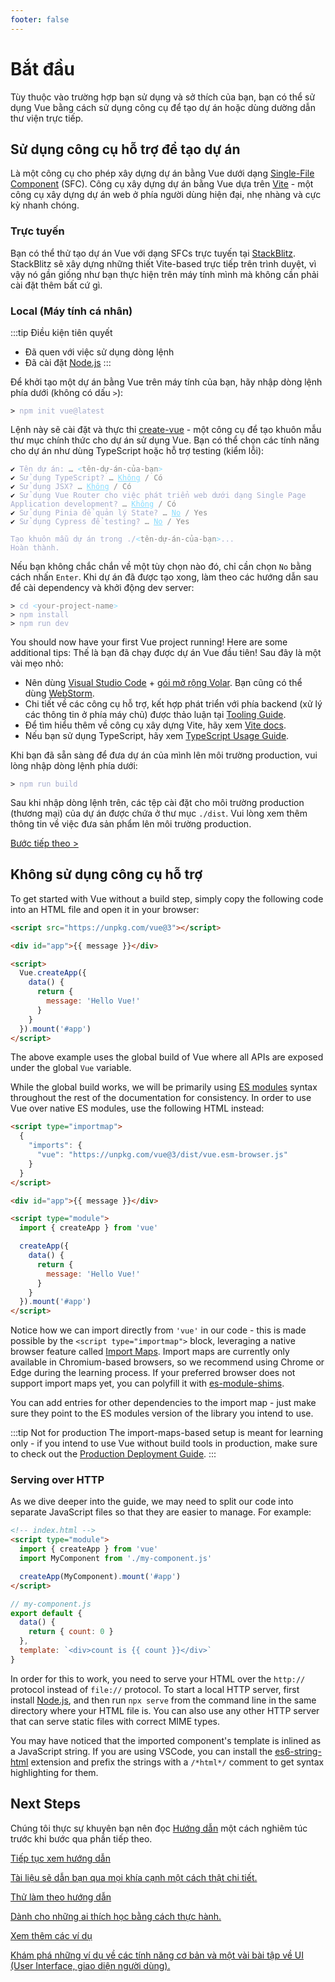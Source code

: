 ```yaml
---
footer: false
---
```


<!-- # Quick Start -->

# Bắt đầu

Tùy thuộc vào trường hợp bạn sử dụng và sở thích của bạn, bạn có thể sử dụng Vue bằng cách sử dụng công cụ để tạo dự án hoặc dùng dường dẫn thư viện trực tiếp.

## Sử dụng công cụ hỗ trợ để tạo dự án

Là một công cụ cho phép xây dựng dự án bằng Vue dưới dạng [Single-File Component](/guide/scaling-up/sfc) (SFC). Công cụ xây dựng dự án bằng Vue dựa trên [Vite](https://vitejs.dev) - một công cụ xây dựng dự án web ở phía người dùng hiện đại, nhẹ nhàng và cực kỳ nhanh chóng.

### Trực tuyến

Bạn có thể thử tạo dự án Vue với dạng SFCs trực tuyến tại [StackBlitz](https://vite.new/vue). StackBlitz sẽ xây dựng những thiết Vite-based trực tiếp trên trình duyệt, vì vậy nó gần giống như bạn thực hiện trên máy tính mình mà không cần phải cài đặt thêm bất cứ gì.
### Local (Máy tính cá nhân)

:::tip Điều kiện tiên quyết

- Đã quen với việc sử dụng dòng lệnh
- Đã cài đặt [Node.js](https://nodejs.org/)
  :::

Để khởi tạo một dự án bằng Vue trên máy tính của bạn, hãy nhập dòng lệnh phía dưới (không có dấu `>`):


<div class="language-sh"><pre><code><span class="line"><span style="color:var(--vt-c-green);">&gt;</span> <span style="color:#A6ACCD;">npm init vue@latest</span></span></code></pre></div>

Lệnh này sẽ cài đặt và thực thi [create-vue](https://github.com/vuejs/create-vue) - một công cụ để tạo khuôn mẫu thư mục chính thức cho dự án sử dụng Vue. Bạn có thể chọn các tính năng cho dự án như dùng TypeScript hoặc hỗ trợ testing (kiểm lỗi):

<div class="language-sh"><pre><code><span style="color:var(--vt-c-green);">✔</span> <span style="color:#A6ACCD;">Tên dự án: <span style="color:#888;">… <span style="color:#89DDFF;">&lt;</span><span style="color:#888;">tên-dự-án-của-bạn</span><span style="color:#89DDFF;">&gt;</span></span></span>
<span style="color:var(--vt-c-green);">✔</span> <span style="color:#A6ACCD;">Sử dụng TypeScript? <span style="color:#888;">… <span style="color:#89DDFF;text-decoration:underline">Không</span> / Có</span></span>
<span style="color:var(--vt-c-green);">✔</span> <span style="color:#A6ACCD;">Sử dụng JSX? <span style="color:#888;">… <span style="color:#89DDFF;text-decoration:underline">Không</span> / Có</span></span>
<span style="color:var(--vt-c-green);">✔</span> <span style="color:#A6ACCD;">Sử dụng Vue Router cho việc phát triển web dưới dạng Single Page Application development? <span style="color:#888;">… <span style="color:#89DDFF;text-decoration:underline">Không</span> / Có</span></span>
<span style="color:var(--vt-c-green);">✔</span> <span style="color:#A6ACCD;">Sử dụng Pinia để quản lý State? <span style="color:#888;">… <span style="color:#89DDFF;text-decoration:underline">No</span> / Yes</span></span>
<span style="color:var(--vt-c-green);">✔</span> <span style="color:#A6ACCD;">Sử dụng Cypress để testing? <span style="color:#888;">… <span style="color:#89DDFF;text-decoration:underline">No</span> / Yes</span></span>
<span></span>
<span style="color:#A6ACCD;">Tạo khuôn mẫu dự án trong ./<span style="color:#89DDFF;">&lt;</span><span style="color:#888;">tên-dự-án-của-bạn</span><span style="color:#89DDFF;">&gt;</span>...</span>
<span style="color:#A6ACCD;">Hoàn thành.</span></code></pre></div>

Nếu bạn không chắc chắn về một tùy chọn nào đó, chỉ cần chọn `No` bằng cách nhấn `Enter`. Khi dự án đã được tạo xong, làm theo các hướng dẫn sau để cài dependency và khởi động dev server:

<div class="language-sh"><pre><code><span class="line"><span style="color:var(--vt-c-green);">&gt; </span><span style="color:#A6ACCD;">cd</span><span style="color:#A6ACCD;"> </span><span style="color:#89DDFF;">&lt;</span><span style="color:#888;">your-project-name</span><span style="color:#89DDFF;">&gt;</span></span>
<span class="line"><span style="color:var(--vt-c-green);">&gt; </span><span style="color:#A6ACCD;">npm install</span></span>
<span class="line"><span style="color:var(--vt-c-green);">&gt; </span><span style="color:#A6ACCD;">npm run dev</span></span>
<span class="line"></span></code></pre></div>

You should now have your first Vue project running! Here are some additional tips:
Thế là bạn đã chạy được dự án Vue đầu tiên! Sau đây là một vài mẹo nhỏ:

- Nên dùng [Visual Studio Code](https://code.visualstudio.com/) + [gói mở rộng Volar](https://marketplace.visualstudio.com/items?itemName=johnsoncodehk.volar). Bạn cũng có thể dùng [WebStorm](https://www.jetbrains.com/webstorm/).
- Chi tiết về các công cụ hỗ trợ, kết hợp phát triển với phía backend (xử lý các thông tin ở phía máy chủ) được thảo luận tại [Tooling Guide](/guide/scaling-up/tooling.html).
- Để tìm hiểu thêm về công cụ xây dựng Vite, hãy xem [Vite docs](https://vitejs.dev).
- Nếu bạn sử dụng TypeScript, hãy xem [TypeScript Usage Guide](typescript/overview.html).

Khi bạn đã sẵn sàng để đưa dự án của mình lên môi trường production, vui lòng nhập dòng lệnh phía dưới:
<div class="language-sh"><pre><code><span class="line"><span style="color:var(--vt-c-green);">&gt; </span><span style="color:#A6ACCD;">npm run build</span></span>
<span class="line"></span></code></pre></div>

Sau khi nhập dòng lệnh trên, các tệp cài đặt cho môi trường production (thương mại) của dự án được chứa ở thư mục `./dist`. Vui lòng xem thêm thông tin về việc đưa sản phẩm lên môi trường production.

[Bước tiếp theo >](#next-steps)

## Không sử dụng công cụ hỗ trợ

To get started with Vue without a build step, simply copy the following code into an HTML file and open it in your browser:

```html
<script src="https://unpkg.com/vue@3"></script>

<div id="app">{{ message }}</div>

<script>
  Vue.createApp({
    data() {
      return {
        message: 'Hello Vue!'
      }
    }
  }).mount('#app')
</script>
```

The above example uses the global build of Vue where all APIs are exposed under the global `Vue` variable.

While the global build works, we will be primarily using [ES modules](https://developer.mozilla.org/en-US/docs/Web/JavaScript/Guide/Modules) syntax throughout the rest of the documentation for consistency. In order to use Vue over native ES modules, use the following HTML instead:

```html
<script type="importmap">
  {
    "imports": {
      "vue": "https://unpkg.com/vue@3/dist/vue.esm-browser.js"
    }
  }
</script>

<div id="app">{{ message }}</div>

<script type="module">
  import { createApp } from 'vue'

  createApp({
    data() {
      return {
        message: 'Hello Vue!'
      }
    }
  }).mount('#app')
</script>
```

Notice how we can import directly from `'vue'` in our code - this is made possible by the `<script type="importmap">` block, leveraging a native browser feature called [Import Maps](https://caniuse.com/import-maps). Import maps are currently only available in Chromium-based browsers, so we recommend using Chrome or Edge during the learning process. If your preferred browser does not support import maps yet, you can polyfill it with [es-module-shims](https://github.com/guybedford/es-module-shims).

You can add entries for other dependencies to the import map - just make sure they point to the ES modules version of the library you intend to use.

:::tip Not for production
The import-maps-based setup is meant for learning only - if you intend to use Vue without build tools in production, make sure to check out the [Production Deployment Guide](/guide/best-practices/production-deployment.html#without-build-tools).
:::

### Serving over HTTP

As we dive deeper into the guide, we may need to split our code into separate JavaScript files so that they are easier to manage. For example:

```html
<!-- index.html -->
<script type="module">
  import { createApp } from 'vue'
  import MyComponent from './my-component.js'

  createApp(MyComponent).mount('#app')
</script>
```

```js
// my-component.js
export default {
  data() {
    return { count: 0 }
  },
  template: `<div>count is {{ count }}</div>`
}
```

In order for this to work, you need to serve your HTML over the `http://` protocol instead of `file://` protocol. To start a local HTTP server, first install [Node.js](https://nodejs.org/en/), and then run `npx serve` from the command line in the same directory where your HTML file is. You can also use any other HTTP server that can serve static files with correct MIME types.

You may have noticed that the imported component's template is inlined as a JavaScript string. If you are using VSCode, you can install the [es6-string-html](https://marketplace.visualstudio.com/items?itemName=Tobermory.es6-string-html) extension and prefix the strings with a `/*html*/` comment to get syntax highlighting for them.

## Next Steps

Chúng tôi thực sự khuyên bạn nên đọc [Hướng dẫn](/guide/introduction) một cách nghiêm túc trước khi bước qua phần tiếp theo.

<div class="vt-box-container next-steps">
  <a class="vt-box" href="/guide/essentials/application.html">
    <p class="next-steps-link">Tiếp tục xem hướng dẫn</p>
    <p class="next-steps-caption">Tài liệu sẽ dẫn bạn qua mọi khía cạnh một cách thật chi tiết.</p>
  </a>
  <a class="vt-box" href="/tutorial/">
    <p class="next-steps-link">Thử làm theo hướng dẫn</p>
    <p class="next-steps-caption">Dành cho những ai thích học bằng cách thực hành.</p>
  </a>
  <a class="vt-box" href="/examples/">
    <p class="next-steps-link">Xem thêm các ví dụ</p>
    <p class="next-steps-caption">Khám phá những ví dụ về các tính năng cơ bản và một vài bài tập về UI (User Interface, giao diện người dùng).</p>
  </a>
</div>
